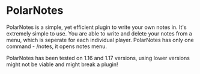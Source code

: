# PolarNotes

PolarNotes is a simple, yet efficient plugin to write your own notes in. It's extremely simple to use. You are able to write and delete your notes from a menu, which is seperate for each individual player. PolarNotes has only one command - /notes, it opens notes menu.

PolarNotes has been tested on 1.16 and 1.17 versions, using lower versions might not be viable and might break a plugin!
